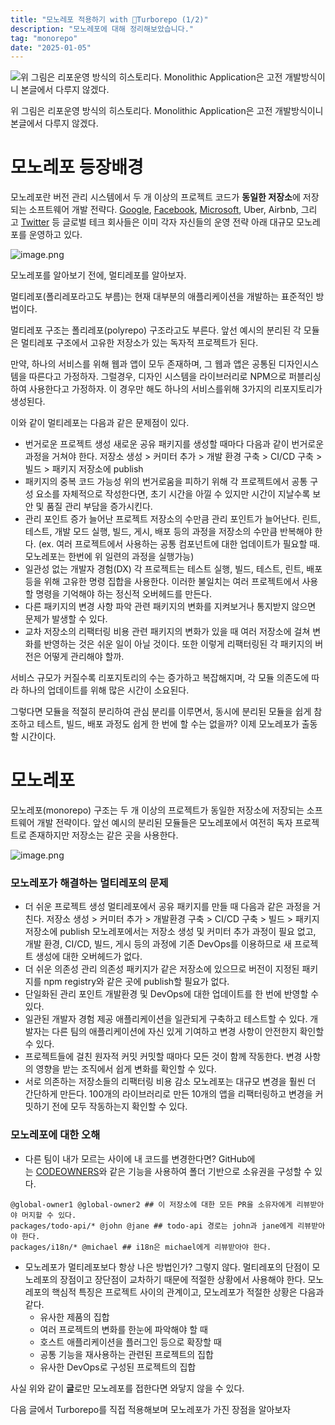 ```yaml
---
title: "모노레포 적용하기 with 🚀Turborepo (1/2)"
description: "모노레포에 대해 정리해보았습니다."
tag: "monorepo"
date: "2025-01-05"
---
```


![위 그림은 리포운영 방식의 히스토리다. Monolithic Application은 고전 개발방식이니 본글에서 다루지 않겠다.](attachment:5de2c08e-4ed8-4e73-81c7-de401c563b97:74ee8f5b-cc03-4442-9bf1-4c525f047961.png)

위 그림은 리포운영 방식의 히스토리다. Monolithic Application은 고전 개발방식이니 본글에서 다루지 않겠다.

# 모노레포 등장배경

모노레포란 버전 관리 시스템에서 두 개 이상의 프로젝트 코드가 **동일한 저장소**에 저장되는 소프트웨어 개발 전략다. [Google](https://qeunit.com/blog/how-google-does-monorepo/), [Facebook](https://buck.build/), [Microsoft](https://rushjs.io/), Uber, Airbnb, 그리고 [Twitter](https://www.pantsbuild.org/docs/welcome-to-pants) 등 글로벌 테크 회사들은 이미 각자 자신들의 운영 전략 아래 대규모 모노레포를 운영하고 있다.

![image.png](attachment:5c7816a2-7757-46dc-87dd-611a1c9e861a:image.png)

모노레포를 알아보기 전에, 멀티레포를 알아보자.

멀티레포(폴리레포라고도 부름)는 현재 대부분의 애플리케이션을 개발하는 표준적인 방법이다.

멀티레포 구조는 폴리레포(polyrepo) 구조라고도 부른다. 앞선 예시의 분리된 각 모듈은 멀티레포 구조에서 고유한 저장소가 있는 독자적 프로젝트가 된다.

만약, 하나의 서비스를 위해 웹과 앱이 모두 존재하며, 그 웹과 앱은 공통된 디자인시스템을 따른다고 가정하자. 그럴경우, 디자인 시스템을 라이브러리로 NPM으로 퍼블리싱하여 사용한다고 가정하자. 이 경우만 해도 하나의 서비스를위해 3가지의 리포지토리가 생성된다.

이와 같이 멀티레포는 다음과 같은 문제점이 있다.

- 번거로운 프로젝트 생성
  새로운 공유 패키지를 생성할 때마다 다음과 같이 번거로운 과정을 거쳐야 한다.
  저장소 생성 > 커미터 추가 > 개발 환경 구축 > CI/CD 구축 > 빌드 > 패키지 저장소에 publish
- 패키지의 중복 코드 가능성
  위의 번거로움을 피하기 위해 각 프로젝트에서 공통 구성 요소를 자체적으로 작성한다면, 초기 시간을 아낄 수 있지만 시간이 지날수록 보안 및 품질 관리 부담을 증가시킨다.
- 관리 포인트 증가
  늘어난 프로젝트 저장소의 수만큼 관리 포인트가 늘어난다. 린트, 테스트, 개발 모드 실행, 빌드, 게시, 배포 등의 과정을 저장소의 수만큼 반복해야 한다. (ex. 여러 프로젝트에서 사용하는 공통 컴포넌트에 대한 업데이트가 필요할 때. 모노레포는 한번에 위 일련의 과정을 실행가능)
- 일관성 없는 개발자 경험(DX)
  각 프로젝트는 테스트 실행, 빌드, 테스트, 린트, 배포 등을 위해 고유한 명령 집합을 사용한다. 이러한 불일치는 여러 프로젝트에서 사용할 명령을 기억해야 하는 정신적 오버헤드를 만든다.
- 다른 패키지의 변경 사항 파악
  관련 패키지의 변화를 지켜보거나 통지받지 않으면 문제가 발생할 수 있다.
- 교차 저장소의 리팩터링 비용
  관련 패키지의 변화가 있을 때 여러 저장소에 걸쳐 변화를 반영하는 것은 쉬운 일이 아닐 것이다. 또한 이렇게 리팩터링된 각 패키지의 버전은 어떻게 관리해야 할까.

서비스 규모가 커질수록 리포지토리의 수는 증가하고 복잡해지며, 각 모듈 의존도에 따라 하나의 업데이트를 위해 많은 시간이 소요된다.

그렇다면 모듈을 적절히 분리하여 관심 분리를 이루면서, 동시에 분리된 모듈을 쉽게 참조하고 테스트, 빌드, 배포 과정도 쉽게 한 번에 할 수는 없을까? 이제 모노레포가 출동할 시간이다.

# 모노레포

모노레포(monorepo) 구조는 두 개 이상의 프로젝트가 동일한 저장소에 저장되는 소프트웨어 개발 전략이다. 앞선 예시의 분리된 모듈들은 모노레포에서 여전히 독자 프로젝트로 존재하지만 저장소는 같은 곳을 사용한다.

![image.png](attachment:ac8b337e-2f0a-4bcb-a9f8-6595c6e63b6b:image.png)

### 모노레포가 해결하는 멀티레포의 문제

- 더 쉬운 프로젝트 생성
  멀티레포에서 공유 패키지를 만들 때 다음과 같은 과정을 거친다.
  저장소 생성 > 커미터 추가 > 개발환경 구축 > CI/CD 구축 > 빌드 > 패키지 저장소에 publish
  모노레포에서는 저장소 생성 및 커미터 추가 과정이 필요 없고, 개발 환경, CI/CD, 빌드, 게시 등의 과정에 기존 DevOps를 이용하므로 새 프로젝트 생성에 대한 오버헤드가 없다.
- 더 쉬운 의존성 관리
  의존성 패키지가 같은 저장소에 있으므로 버전이 지정된 패키지를 npm registry와 같은 곳에 publish할 필요가 없다.
- 단일화된 관리 포인트
  개발환경 및 DevOps에 대한 업데이트를 한 번에 반영할 수 있다.
- 일관된 개발자 경험 제공
  애플리케이션을 일관되게 구축하고 테스트할 수 있다. 개발자는 다른 팀의 애플리케이션에 자신 있게 기여하고 변경 사항이 안전한지 확인할 수 있다.
- 프로젝트들에 걸친 원자적 커밋
  커밋할 때마다 모든 것이 함께 작동한다. 변경 사항의 영향을 받는 조직에서 쉽게 변화를 확인할 수 있다.
- 서로 의존하는 저장소들의 리팩터링 비용 감소
  모노레포는 대규모 변경을 훨씬 더 간단하게 만든다. 100개의 라이브러리로 만든 10개의 앱을 리팩터링하고 변경을 커밋하기 전에 모두 작동하는지 확인할 수 있다.

### 모노레포에 대한 오해

- 다른 팀이 내가 모르는 사이에 내 코드를 변경한다면?
  GitHub에는 [CODEOWNERS](https://docs.github.com/en/repositories/managing-your-repositorys-settings-and-features/customizing-your-repository/about-code-owners)와 같은 기능을 사용하여 폴더 기반으로 소유권을 구성할 수 있다.

```less
@global-owner1 @global-owner2 ## 이 저장소에 대한 모든 PR을 소유자에게 리뷰받아야 머지할 수 있다.
packages/todo-api/* @john @jane ## todo-api 경로는 john과 jane에게 리뷰받아야 한다.
packages/i18n/* @michael ## i18n은 michael에게 리뷰받아야 한다.
```

- 모노레포가 멀티레포보다 항상 나은 방법인가?
  그렇지 않다. 멀티레포의 단점이 모노레포의 장점이고 장단점이 교차하기 때문에 적절한 상황에서 사용해야 한다.
  모노레포의 핵심적 특징은 프로젝트 사이의 관계이고, 모노레포가 적절한 상황은 다음과 같다.
  - 유사한 제품의 집합
  - 여러 프로젝트의 변화를 한눈에 파악해야 할 때
  - 호스트 애플리케이션을 플러그인 등으로 확장할 때
  - 공통 기능을 재사용하는 관련된 프로젝트의 집합
  - 유사한 DevOps로 구성된 프로젝트의 집합

사실 위와 같이 **글**로만 모노레포를 접한다면 와닿지 않을 수 있다.

다음 글에서 Turborepo를 직접 적용해보며 모노레포가 가진 장점을 알아보자
